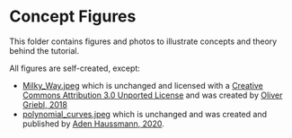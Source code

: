 
# Concept Figures

This folder contains figures and photos to illustrate concepts and theory behind the tutorial.

All figures are self-created, except:

* [Milky_Way.jpeg](https://github.com/EdDataScienceEES/tutorial-Alexknob/blob/master/Figures/Concept_figures/Milky_Way.jpeg) which is unchanged and licensed with a [Creative Commons Attribution 3.0 Unported License](https://creativecommons.org/licenses/by/3.0/deed.en) and was created by [Oliver Griebl, 2018](https://commons.wikimedia.org/wiki/File:Milky_Way_%28262681609%29.jpeg)
* [polynomial_curves.jpeg](https://github.com/EdDataScienceEES/tutorial-Alexknob/blob/master/Figures/Concept_figures/polynomial_curves.jpeg) which is unchanged and was created and published by [Aden Haussmann, 2020](https://towardsdatascience.com/polynomial-regression-the-only-introduction-youll-need-49a6fb2b86de).
